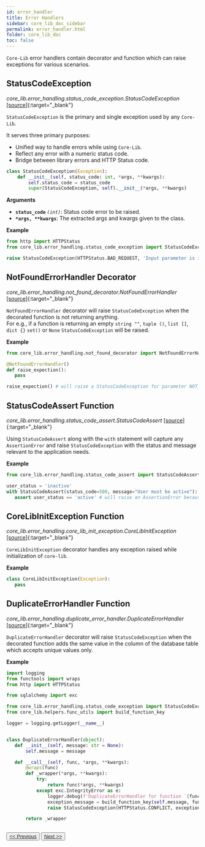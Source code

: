 ```yaml
---
id: error_handler
title: Error Handlers
sidebar: core_lib_doc_sidebar
permalink: error_handler.html
folder: core_lib_doc
toc: false
---
```


`Core-Lib` error handlers contain decorator and function which can raise exceptions for various scenarios.

## StatusCodeException

*core_lib.error_handling.status_code_exception.StatusCodeException* [[source]](https://github.com/shay-te/core-lib/blob/master/core_lib/error_handling/status_code_exception.py#L1){:target="_blank"}

`StatusCodeException` is the primary and single exception used by any `Core-Lib`.

It serves three primary purposes:

- Unified way to handle errors while using `Core-Lib`.
- Reflect any error with a numeric status code.
- Bridge between library errors and HTTP Status code.

```python
class StatusCodeException(Exception):
    def __init__(self, status_code: int, *args, **kwargs):
        self.status_code = status_code
        super(StatusCodeException, self).__init__(*args, **kwargs)
```

**Arguments**

- **`status_code`** *`(int)`*: Status code error to be raised.
- __`*args, **kwargs`__: The extracted args and kwargs given to the class.

**Example**

```python
from http import HTTPStatus
from core_lib.error_handling.status_code_exception import StatusCodeException

raise StatusCodeException(HTTPStatus.BAD_REQUEST, 'Input parameter is invalid')
```



## NotFoundErrorHandler Decorator

*core_lib.error_handling.not_found_decorator.NotFoundErrorHandler* [[source]](https://github.com/shay-te/core-lib/blob/master/core_lib/error_handling/not_found_decorator.py#L11){:target="_blank"}


`NotFoundErrorHandler` decorator will raise `StatusCodeException` when the decorated function is not returning anything.  
For e.g., if a function is returning an empty `string ""`, `tuple ()`, `list []`, `dict {}` `set()` or `None` `StatusCodeException` will be raised.

**Example**

 ```python
from core_lib.error_handling.not_found_decorator import NotFoundErrorHandler

@NotFoundErrorHandler()
def raise_expection():
    pass

raise_expection() # will raise a StatusCodeException for parameter NOT_FOUND
```



## StatusCodeAssert Function

*core_lib.error_handling.status_code_assert.StatusCodeAssert* [[source]](https://github.com/shay-te/core-lib/blob/master/core_lib/error_handling/status_code_assert.py#L9){:target="_blank"}

Using `StatusCodeAssert` along with the `with` statement will capture any `AssertionError` and raise `StatusCodeException` with the status and message relevant to the application needs.

**Example**
 ```python
from core_lib.error_handling.status_code_assert import StatusCodeAssert

user_status = 'inactive'
with StatusCodeAssert(status_code=500, message="User must be active"):
    assert user_status == 'active' # will raise an AssertionError because the status is inactive.
```

## CoreLibInitException Function
*core_lib.error_handling.core_lib_init_exception.CoreLibInitException* [[source]](https://github.com/shay-te/core-lib/blob/master/core_lib/error_handling/core_lib_init_exception.py){:target="_blank"}

`CoreLibInitException` decorator handles any exception raised while initialization of `core-lib`.

**Example**
 ```python
class CoreLibInitException(Exception):
    pass
```

## DuplicateErrorHandler Function
*core_lib.error_handling.duplicate_error_handler.DuplicateErrorHandler* [[source]](https://github.com/shay-te/core-lib/blob/master/core_lib/error_handling/duplicate_error_decorator.py){:target="_blank"}

`DuplicateErrorHandler` decorator will raise `StatusCodeException` when the decorated function adds the same value in the column of the database table which accepts unique values only.

**Example**
 ```python
import logging
from functools import wraps
from http import HTTPStatus

from sqlalchemy import exc

from core_lib.error_handling.status_code_exception import StatusCodeException
from core_lib.helpers.func_utils import build_function_key

logger = logging.getLogger(__name__)


class DuplicateErrorHandler(object):
    def __init__(self, message: str = None):
        self.message = message

    def __call__(self, func, *args, **kwargs):
        @wraps(func)
        def _wrapper(*args, **kwargs):
            try:
                return func(*args, **kwargs)
            except exc.IntegrityError as e:
                logger.debug(f'DuplicateErrorHandler for function `{func.__qualname__}`.')
                exception_message = build_function_key(self.message, func, *args, **kwargs) if self.message else None
                raise StatusCodeException(HTTPStatus.CONFLICT, exception_message)

        return _wrapper

```

<div style="margin-top:2em">
    <button class="pagePrevious-btn"><a href="/client_base.html"><< Previous</a></button>
    <button class="pageNext-btn"><a href="/data_transform_helpers.html">Next >></a></button>
</div>